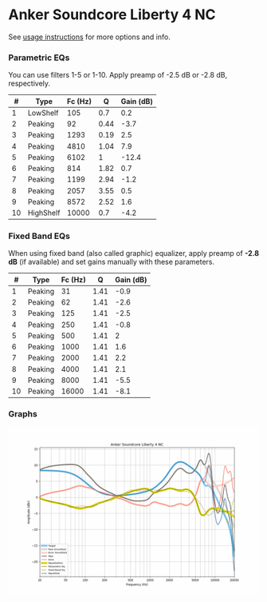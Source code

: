 # Anker Soundcore Liberty 4 NC
See [usage instructions](https://github.com/jaakkopasanen/AutoEq#usage) for more options and info.

### Parametric EQs
You can use filters 1-5 or 1-10. Apply preamp of -2.5 dB or -2.8 dB, respectively.

|   # | Type      |   Fc (Hz) |    Q |   Gain (dB) |
|-----|-----------|-----------|------|-------------|
|   1 | LowShelf  |       105 | 0.7  |         0.2 |
|   2 | Peaking   |        92 | 0.44 |        -3.7 |
|   3 | Peaking   |      1293 | 0.19 |         2.5 |
|   4 | Peaking   |      4810 | 1.04 |         7.9 |
|   5 | Peaking   |      6102 | 1    |       -12.4 |
|   6 | Peaking   |       814 | 1.82 |         0.7 |
|   7 | Peaking   |      1199 | 2.94 |        -1.2 |
|   8 | Peaking   |      2057 | 3.55 |         0.5 |
|   9 | Peaking   |      8572 | 2.52 |         1.6 |
|  10 | HighShelf |     10000 | 0.7  |        -4.2 |

### Fixed Band EQs
When using fixed band (also called graphic) equalizer, apply preamp of **-2.8 dB** (if available) and set gains manually with these parameters.

|   # | Type    |   Fc (Hz) |    Q |   Gain (dB) |
|-----|---------|-----------|------|-------------|
|   1 | Peaking |        31 | 1.41 |        -0.9 |
|   2 | Peaking |        62 | 1.41 |        -2.6 |
|   3 | Peaking |       125 | 1.41 |        -2.5 |
|   4 | Peaking |       250 | 1.41 |        -0.8 |
|   5 | Peaking |       500 | 1.41 |         2   |
|   6 | Peaking |      1000 | 1.41 |         1.6 |
|   7 | Peaking |      2000 | 1.41 |         2.2 |
|   8 | Peaking |      4000 | 1.41 |         2.1 |
|   9 | Peaking |      8000 | 1.41 |        -5.5 |
|  10 | Peaking |     16000 | 1.41 |        -8.1 |

### Graphs
![](./Anker%20Soundcore%20Liberty%204%20NC.png)
